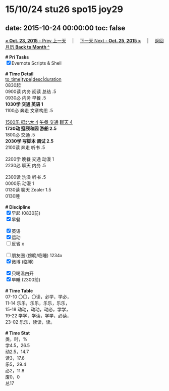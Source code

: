 # 15/10/24 stu26 spo15 joy29

date: 2015-10-24 00:00:00
toc: false
---
[**< Oct. 23, 2015** - Prev 上一天](/lifelogs/2015/10/d23.md) &nbsp; &nbsp; | &nbsp; &nbsp; [下一天 Next - **Oct. 25, 2015 >**](/lifelogs/2015/10/d25.md) &nbsp; &nbsp; |  &nbsp; &nbsp; [返回月历 **Back to Month ^**](/lifelogs/2015/10/index.md)
<br/><div><b># Pri Tasks</b></div><div><input checked="true" type="checkbox"/>Evernote Scripts &amp; Shell</div><div><br/></div><div><b># Time Detail</b></div><div><u>to_time|type|desc|duration</u></div><div>0830起</div><div>0900读 内务 阅读 总结 .5</div><div>0930必 内务 早餐 .5</div><div><b>1030学 交通 英语 1</b></div><div>1100必 奔走 文章构思 .5</div><div><br/></div><div><u>1500乐 逛北大 4</u> <u>午餐 交通</u> <u>聊天 4</u></div><div><b>1730动 逛颐和园 游船 2.5</b></div><div>1800必 交通 .5</div><div><b>2030学 写脚本 调试 2.5</b></div><div>2100读 奔走 听书 .5</div><div><br/></div><div>2200学 晚餐 交通 动漫 1</div><div>2230必 聊天 内务 .5</div><div><br/></div><div>2300读 洗澡 听书 .5</div><div>0000乐 动漫 1</div><div>0130读 聊天 Zealer 1.5</div><div>0130睡</div><div><br/></div><div><b># Discipline</b></div><div><input checked="true" type="checkbox"/>早起 (0830前)</div><div><input checked="true" type="checkbox"/>早餐</div><div><br/></div><div><input checked="true" type="checkbox"/>英语</div><div><input checked="true" type="checkbox"/>运动</div><div><input type="checkbox"/>反省 x</div><div><br/></div><div><input type="checkbox"/>朋友圈 (傍晚/临睡) 1234x</div><div><input checked="true" type="checkbox"/>微博 (临睡)</div><div><br/></div><div><input checked="true" type="checkbox"/>只喝温白开</div><div><input checked="true" type="checkbox"/>早睡 (2300前)</div><div><br/></div><div><b># Time Table</b></div><div>07-10 〇〇，〇读，必学，学必，</div><div>11-14 乐乐，乐乐，乐乐，乐乐，</div><div>15-18 动动，动动，动必，学学，</div><div>19-22 学学，学读，学学，必读，</div><div>23-02 乐乐，读读，读。</div><div><br/></div><div><b># Time Stat</b></div><div>类，时，%</div><div>学4.5，26.5</div><div>动2.5，14.7</div><div>读3，17.6</div><div>乐5，29.4</div><div>必2，11.8</div><div>废0，0</div><div>总17</div><div><br/></div><div><br/></div>
